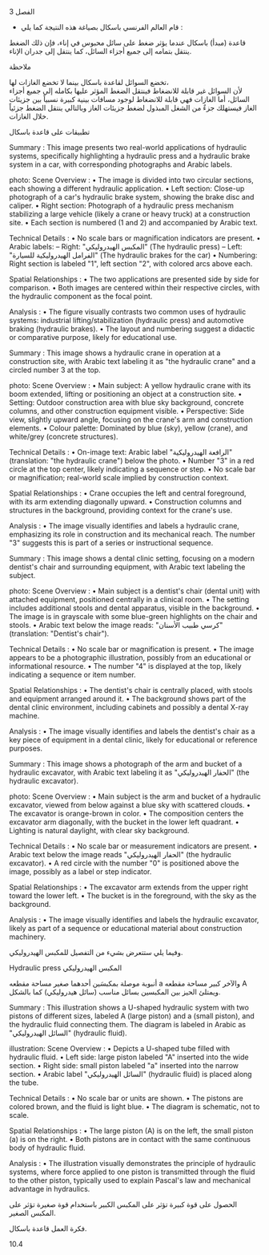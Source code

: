 3
الفصل <!-- text, from page 0 (l=0.852,t=0.033,r=0.925,b=0.074), with ID 4898dc31-da93-4c69-8fb4-4759173ecaed -->

* قام العالم الفرنسي باسكال بصياغة هذه النتيجة كما يلي : <!-- text, from page 0 (l=0.462,t=0.087,r=0.931,b=0.113), with ID c104c888-5fe9-47c1-8cc2-f41815dbe445 -->

قاعدة (مبدأ) باسكال
عندما يؤثر ضغط على سائل محبوس في إناء، فإن ذلك الضغط ينتقل بتمامه إلى جميع أجزاء السائل، كما ينتقل إلى جدران الإناء. <!-- text, from page 0 (l=0.071,t=0.118,r=0.928,b=0.194), with ID 2a37195c-5539-4a05-96dd-68b85fe2d5b4 -->

ملاحظة

تخضع السوائل لقاعدة باسكال بينما لا تخضع الغازات لها،  
لأن السوائل غير قابلة للانضغاط فينتقل الضغط المؤثر عليها بكامله إلى جميع أجزاء السائل، أما الغازات فهي قابلة للانضغاط لوجود مسافات بينية كبيرة نسبياً بين جزيئات الغاز فيستهلك جزءٌ من الشغل المبذول لضغط جزيئات الغاز وبالتالي ينتقل الضغط جزئياً خلال الغازات. <!-- text, from page 0 (l=0.071,t=0.208,r=0.940,b=0.345), with ID 7e962ec2-404b-4cb3-ac7b-340849158790 -->

تطبيقات على قاعدة باسكال <!-- text, from page 0 (l=0.616,t=0.360,r=0.930,b=0.400), with ID 52a9fb82-a1a6-4028-9738-c3d9a50f371d -->

Summary : This image presents two real-world applications of hydraulic systems, specifically highlighting a hydraulic press and a hydraulic brake system in a car, with corresponding photographs and Arabic labels.

photo:
Scene Overview :
  • The image is divided into two circular sections, each showing a different hydraulic application.
  • Left section: Close-up photograph of a car's hydraulic brake system, showing the brake disc and caliper.
  • Right section: Photograph of a hydraulic press mechanism stabilizing a large vehicle (likely a crane or heavy truck) at a construction site.
  • Each section is numbered (1 and 2) and accompanied by Arabic text.

Technical Details :
  • No scale bars or magnification indicators are present.
  • Arabic labels: 
      – Right: "المكبس الهيدروليكي" (The hydraulic press)
      – Left: "الفرامل الهيدروليكية للسيارة" (The hydraulic brakes for the car)
  • Numbering: Right section is labeled "1", left section "2", with colored arcs above each.

Spatial Relationships :
  • The two applications are presented side by side for comparison.
  • Both images are centered within their respective circles, with the hydraulic component as the focal point.

Analysis :
  • The figure visually contrasts two common uses of hydraulic systems: industrial lifting/stabilization (hydraulic press) and automotive braking (hydraulic brakes).
  • The layout and numbering suggest a didactic or comparative purpose, likely for educational use. <!-- figure, from page 0 (l=0.579,t=0.406,r=0.921,b=0.585), with ID 6885df83-d5fa-4b60-b378-59e61415939b -->

Summary : This image shows a hydraulic crane in operation at a construction site, with Arabic text labeling it as "the hydraulic crane" and a circled number 3 at the top.

photo:
Scene Overview :
  • Main subject: A yellow hydraulic crane with its boom extended, lifting or positioning an object at a construction site.
  • Setting: Outdoor construction area with blue sky background, concrete columns, and other construction equipment visible.
  • Perspective: Side view, slightly upward angle, focusing on the crane's arm and construction elements.
  • Colour palette: Dominated by blue (sky), yellow (crane), and white/grey (concrete structures).

Technical Details :
  • On-image text: Arabic label "الرافعة الهيدروليكية" (translation: "the hydraulic crane") below the photo.
  • Number "3" in a red circle at the top center, likely indicating a sequence or step.
  • No scale bar or magnification; real-world scale implied by construction context.

Spatial Relationships :
  • Crane occupies the left and central foreground, with its arm extending diagonally upward.
  • Construction columns and structures in the background, providing context for the crane's use.

Analysis :
  • The image visually identifies and labels a hydraulic crane, emphasizing its role in construction and its mechanical reach. The number "3" suggests this is part of a series or instructional sequence. <!-- figure, from page 0 (l=0.410,t=0.409,r=0.588,b=0.579), with ID b4e18a7d-2c17-4479-b4b2-4f7dda8f5c8b -->

Summary : This image shows a dental clinic setting, focusing on a modern dentist's chair and surrounding equipment, with Arabic text labeling the subject.

photo:
Scene Overview :
  • Main subject is a dentist's chair (dental unit) with attached equipment, positioned centrally in a clinical room.
  • The setting includes additional stools and dental apparatus, visible in the background.
  • The image is in grayscale with some blue-green highlights on the chair and stools.
  • Arabic text below the image reads: "كرسي طبيب الأسنان" (translation: "Dentist's chair").

Technical Details :
  • No scale bar or magnification is present.
  • The image appears to be a photographic illustration, possibly from an educational or informational resource.
  • The number "4" is displayed at the top, likely indicating a sequence or item number.

Spatial Relationships :
  • The dentist's chair is centrally placed, with stools and equipment arranged around it.
  • The background shows part of the dental clinic environment, including cabinets and possibly a dental X-ray machine.

Analysis :
  • The image visually identifies and labels the dentist's chair as a key piece of equipment in a dental clinic, likely for educational or reference purposes. <!-- figure, from page 0 (l=0.247,t=0.406,r=0.414,b=0.584), with ID 3a23edf8-7b84-49d3-a46c-1e47f7ec47dd -->

Summary : This image shows a photograph of the arm and bucket of a hydraulic excavator, with Arabic text labeling it as "الحفار الهيدروليكي" (the hydraulic excavator).

photo:
Scene Overview :
  • Main subject is the arm and bucket of a hydraulic excavator, viewed from below against a blue sky with scattered clouds.
  • The excavator is orange-brown in color.
  • The composition centers the excavator arm diagonally, with the bucket in the lower left quadrant.
  • Lighting is natural daylight, with clear sky background.

Technical Details :
  • No scale bar or measurement indicators are present.
  • Arabic text below the image reads "الحفار الهيدروليكي" (the hydraulic excavator).
  • A red circle with the number "0" is positioned above the image, possibly as a label or step indicator.

Spatial Relationships :
  • The excavator arm extends from the upper right toward the lower left.
  • The bucket is in the foreground, with the sky as the background.

Analysis :
  • The image visually identifies and labels the hydraulic excavator, likely as part of a sequence or educational material about construction machinery. <!-- figure, from page 0 (l=0.071,t=0.408,r=0.253,b=0.581), with ID 1ad9a6f1-1fe1-42e4-958f-b25abb94dcd8 -->

وفيما يلي ستتعرض بشيء من التفصيل للمكبس الهيدروليكي. <!-- text, from page 0 (l=0.438,t=0.595,r=0.931,b=0.625), with ID 672b477e-65e5-4cb4-81eb-6d08b78df378 -->

Hydraulic press المكبس الهيدروليكي <!-- text, from page 0 (l=0.513,t=0.635,r=0.931,b=0.670), with ID e028c2a3-f783-48a1-830f-d65524a8bb37 -->

أنبوبة موصلة بمكبسَين أحدهما صغير مساحة مقطعه a والآخر كبير مساحة مقطعه A ويمتلئ الحيز بين المكبسين بسائل مناسب (سائل هيدروليكي) كما بالشكل. <!-- text, from page 0 (l=0.405,t=0.676,r=0.949,b=0.781), with ID 4be37326-2db1-48cf-b51a-8e25091e34be -->

Summary : This illustration shows a U-shaped hydraulic system with two pistons of different sizes, labeled A (large piston) and a (small piston), and the hydraulic fluid connecting them. The diagram is labeled in Arabic as "السائل الهيدروليكي" (hydraulic fluid).

illustration:
Scene Overview :
  • Depicts a U-shaped tube filled with hydraulic fluid.
  • Left side: large piston labeled "A" inserted into the wide section.
  • Right side: small piston labeled "a" inserted into the narrow section.
  • Arabic label "السائل الهيدروليكي" (hydraulic fluid) is placed along the tube.

Technical Details :
  • No scale bar or units are shown.
  • The pistons are colored brown, and the fluid is light blue.
  • The diagram is schematic, not to scale.

Spatial Relationships :
  • The large piston (A) is on the left, the small piston (a) is on the right.
  • Both pistons are in contact with the same continuous body of hydraulic fluid.

Analysis :
  • The illustration visually demonstrates the principle of hydraulic systems, where force applied to one piston is transmitted through the fluid to the other piston, typically used to explain Pascal's law and mechanical advantage in hydraulics. <!-- figure, from page 0 (l=0.075,t=0.659,r=0.344,b=0.773), with ID 54e437b9-6787-45a9-b2c1-2b21e7dac5f2 -->

الحصول على قوة كبيرة تؤثر على المكبس الكبير باستخدام قوة صغيرة تؤثر على المكبس الصغير. <!-- text, from page 0 (l=0.135,t=0.785,r=0.952,b=0.842), with ID 31e47f3d-18bf-4aa2-ab30-474a90e32138 -->

فكرة العمل
قاعدة باسكال. <!-- text, from page 0 (l=0.752,t=0.854,r=0.947,b=0.896), with ID 8ae3f398-5672-472d-827d-c1ca5339009f -->

$10.4$ <!-- marginalia, from page 0 (l=0.869,t=0.921,r=0.923,b=0.950), with ID f9af61cb-0240-4141-b173-a9f92778239d -->